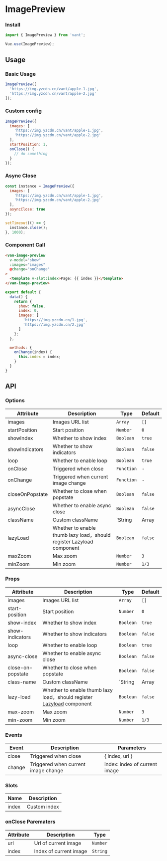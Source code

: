 # ImagePreview

### Install

```js
import { ImagePreview } from 'vant';

Vue.use(ImagePreview);
```

## Usage

### Basic Usage

```javascript
ImagePreview([
  'https://img.yzcdn.cn/vant/apple-1.jpg',
  'https://img.yzcdn.cn/vant/apple-2.jpg'
]);
```

### Custom config

```javascript
ImagePreview({
  images: [
    'https://img.yzcdn.cn/vant/apple-1.jpg',
    'https://img.yzcdn.cn/vant/apple-2.jpg'
  ],
  startPosition: 1,
  onClose() {
    // do something
  }
});
```

### Async Close

```javascript
const instance = ImagePreview({
  images: [
    'https://img.yzcdn.cn/vant/apple-1.jpg',
    'https://img.yzcdn.cn/vant/apple-2.jpg'
  ],
  asyncClose: true
});

setTimeout(() => {
  instance.close();
}, 1000);
```

### Component Call

```html
<van-image-preview
  v-model="show"
  :images="images"
  @change="onChange"
>
  <template v-slot:index>Page: {{ index }}</template>
</van-image-preview>
```

```js
export default {
  data() {
    return {
      show: false,
      index: 0,
      images: [
        'https://img.yzcdn.cn/1.jpg',
        'https://img.yzcdn.cn/2.jpg'
      ]
    };
  },

  methods: {
    onChange(index) {
      this.index = index;
    }
  }
}
```

## API

### Options

| Attribute | Description | Type | Default |
|------|------|------|------|
| images | Images URL list | `Array` | `[]` |
| startPosition | Start position | `Number` | `0` |
| showIndex | Whether to show index | `Boolean` | `true` |
| showIndicators | Whether to show indicators | `Boolean` | `false` |
| loop | Whether to enable loop | `Boolean` | `true` |
| onClose | Triggered when close | `Function` | - |
| onChange | Triggered when current image change | `Function` | - |
| closeOnPopstate | Whether to close when popstate | `Boolean` | `false` |
| asyncClose | Whether to enable async close | `Boolean` | `false` |
| className | Custom className | `String | Array | Object` | - |
| lazyLoad | Whether to enable thumb lazy load，should register [Lazyload](#/en-US/lazyload) component | `Boolean` | `false` |
| maxZoom | Max zoom | `Number` | `3` |
| minZoom | Min zoom | `Number` | `1/3` |

### Props

| Attribute | Description | Type | Default |
|------|------|------|------|
| images | Images URL list | `Array` | `[]` |
| start-position | Start position | `Number` | `0` |
| show-index | Whether to show index | `Boolean` | `true` |
| show-indicators | Whether to show indicators | `Boolean` | `false` |
| loop | Whether to enable loop | `Boolean` | `true` |
| async-close | Whether to enable async close | `Boolean` | `false` |
| close-on-popstate | Whether to close when popstate | `Boolean` | `false` |
| class-name | Custom className | `String | Array | Object` | - |
| lazy-load | Whether to enable thumb lazy load，should register [Lazyload](#/en-US/lazyload) component | `Boolean` | `false` |
| max-zoom | Max zoom | `Number` | `3` |
| min-zoom | Min zoom | `Number` | `1/3` |

### Events

| Event | Description | Parameters |
|------|------|------|
| close | Triggered when close | { index, url } |
| change | Triggered when current image change | index: index of current image |

### Slots

| Name | Description |
|------|------|
| index | Custom index |

### onClose Parematers

| Attribute | Description | Type |
|------|------|------|
| url | Url of current image | `Number` |
| index | Index of current image | `String` |

